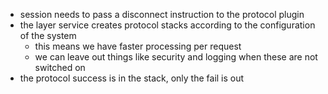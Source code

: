 - session needs to pass a disconnect instruction to the protocol plugin
- the layer service creates protocol stacks according to the configuration of the system
  - this means we have faster processing per request
  - we can leave out things like security and logging when these are not switched on
- the protocol success is in the stack, only the fail is out
